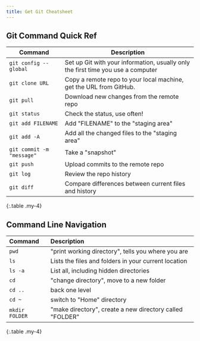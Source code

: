 ```yaml
---
title: Get Git Cheatsheet
---
```


## Git Command Quick Ref

| Command | Description |
| ---- | ---- |
| `git config --global` | Set up Git with your information, usually only the first time you use a computer |
| `git clone URL` | Copy a remote repo to your local machine, get the URL from GitHub. |
| `git pull` | Download new changes from the remote repo |
| `git status` | Check the status, use often! |
| `git add FILENAME` | Add "FILENAME" to the "staging area" |
| `git add -A` | Add all the changed files to the "staging area" |
| `git commit -m "message"` | Take a "snapshot" |
| `git push` | Upload commits to the remote repo |
| `git log` | Review the repo history |
| `git diff` | Compare differences between current files and history |
{:.table .my-4}

## Command Line Navigation

| Command | Description |
| :- | :-
| `pwd` | "print working directory", tells you where you are |
| `ls` | Lists the files and folders in your current  location |
| `ls -a` | List all, including hidden directories |
| `cd` | "change directory", move to a new folder |
| `cd ..` | back one level |
| `cd ~` | switch to "Home" directory |
| `mkdir FOLDER` | "make directory", create a new directory called "FOLDER" |
{:.table .my-4}
